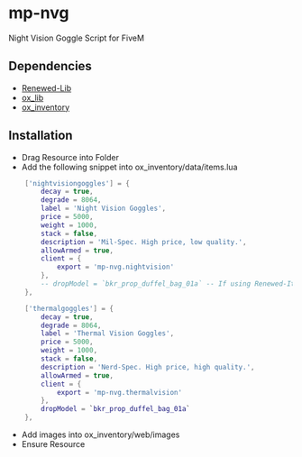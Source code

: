 # mp-nvg
Night Vision Goggle Script for FiveM

## Dependencies
- [Renewed-Lib](https://github.com/Renewed-Scripts/Renewed-Lib/releases)
- [ox_lib](https://github.com/overextended/ox_lib/releases)
- [ox_inventory](https://github.com/overextended/ox_inventory/releases)

## Installation
- Drag Resource into Folder
- Add the following snippet into ox_inventory/data/items.lua
```lua
    ['nightvisiongoggles'] = {
        decay = true,
        degrade = 8064,
        label = 'Night Vision Goggles',
        price = 5000,
        weight = 1000,
        stack = false,
        description = 'Mil-Spec. High price, low quality.',
        allowArmed = true,
        client = {
            export = 'mp-nvg.nightvision'
        },
        -- dropModel = `bkr_prop_duffel_bag_01a` -- If using Renewed-Itemsdrops
    },

    ['thermalgoggles'] = {
        decay = true,
        degrade = 8064,
        label = 'Thermal Vision Goggles',
        price = 5000,
        weight = 1000,
        stack = false,
        description = 'Nerd-Spec. High price, high quality.',
        allowArmed = true,
        client = {
            export = 'mp-nvg.thermalvision'
        },
        dropModel = `bkr_prop_duffel_bag_01a`
    },
```
- Add images into ox_inventory/web/images
- Ensure Resource